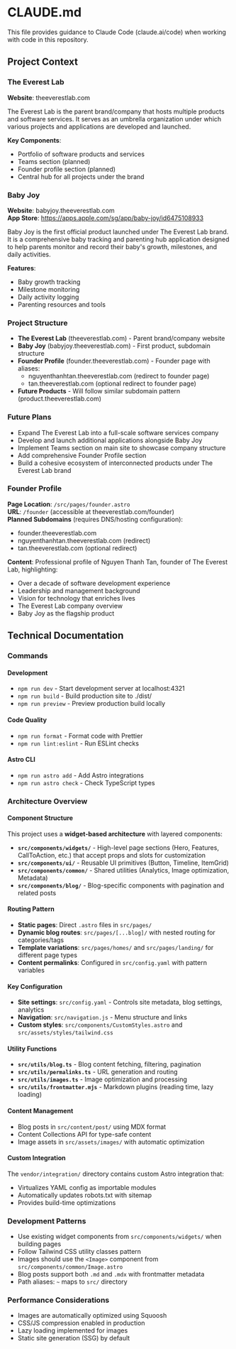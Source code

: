 # CLAUDE.md

This file provides guidance to Claude Code (claude.ai/code) when working with code in this repository.

## Project Context

### The Everest Lab
**Website**: theeverestlab.com

The Everest Lab is the parent brand/company that hosts multiple products and software services. It serves as an umbrella organization under which various projects and applications are developed and launched.

**Key Components**:
- Portfolio of software products and services
- Teams section (planned)
- Founder profile section (planned)
- Central hub for all projects under the brand

### Baby Joy
**Website**: babyjoy.theeverestlab.com  
**App Store**: https://apps.apple.com/sg/app/baby-joy/id6475108933

Baby Joy is the first official product launched under The Everest Lab brand. It is a comprehensive baby tracking and parenting hub application designed to help parents monitor and record their baby's growth, milestones, and daily activities.

**Features**:
- Baby growth tracking
- Milestone monitoring
- Daily activity logging
- Parenting resources and tools

### Project Structure
- **The Everest Lab** (theeverestlab.com) - Parent brand/company website
- **Baby Joy** (babyjoy.theeverestlab.com) - First product, subdomain structure
- **Founder Profile** (founder.theeverestlab.com) - Founder page with aliases:
  - nguyenthanhtan.theeverestlab.com (redirect to founder page)
  - tan.theeverestlab.com (optional redirect to founder page)
- **Future Products** - Will follow similar subdomain pattern (product.theeverestlab.com)

### Future Plans
- Expand The Everest Lab into a full-scale software services company
- Develop and launch additional applications alongside Baby Joy
- Implement Teams section on main site to showcase company structure
- Add comprehensive Founder Profile section
- Build a cohesive ecosystem of interconnected products under The Everest Lab brand

### Founder Profile
**Page Location**: `/src/pages/founder.astro`  
**URL**: `/founder` (accessible at theeverestlab.com/founder)  
**Planned Subdomains** (requires DNS/hosting configuration):
- founder.theeverestlab.com
- nguyenthanhtan.theeverestlab.com (redirect)
- tan.theeverestlab.com (optional redirect)

**Content**: Professional profile of Nguyen Thanh Tan, founder of The Everest Lab, highlighting:
- Over a decade of software development experience
- Leadership and management background
- Vision for technology that enriches lives
- The Everest Lab company overview
- Baby Joy as the flagship product

## Technical Documentation

### Commands

#### Development
- `npm run dev` - Start development server at localhost:4321
- `npm run build` - Build production site to ./dist/
- `npm run preview` - Preview production build locally

#### Code Quality
- `npm run format` - Format code with Prettier
- `npm run lint:eslint` - Run ESLint checks

#### Astro CLI
- `npm run astro add` - Add Astro integrations
- `npm run astro check` - Check TypeScript types

### Architecture Overview

#### Component Structure
This project uses a **widget-based architecture** with layered components:

- **`src/components/widgets/`** - High-level page sections (Hero, Features, CallToAction, etc.) that accept props and slots for customization
- **`src/components/ui/`** - Reusable UI primitives (Button, Timeline, ItemGrid)
- **`src/components/common/`** - Shared utilities (Analytics, Image optimization, Metadata)
- **`src/components/blog/`** - Blog-specific components with pagination and related posts

#### Routing Pattern
- **Static pages**: Direct `.astro` files in `src/pages/`
- **Dynamic blog routes**: `src/pages/[...blog]/` with nested routing for categories/tags
- **Template variations**: `src/pages/homes/` and `src/pages/landing/` for different page types
- **Content permalinks**: Configured in `src/config.yaml` with pattern variables

#### Key Configuration
- **Site settings**: `src/config.yaml` - Controls site metadata, blog settings, analytics
- **Navigation**: `src/navigation.js` - Menu structure and links
- **Custom styles**: `src/components/CustomStyles.astro` and `src/assets/styles/tailwind.css`

#### Utility Functions
- **`src/utils/blog.ts`** - Blog content fetching, filtering, pagination
- **`src/utils/permalinks.ts`** - URL generation and routing
- **`src/utils/images.ts`** - Image optimization and processing
- **`src/utils/frontmatter.mjs`** - Markdown plugins (reading time, lazy loading)

#### Content Management
- Blog posts in `src/content/post/` using MDX format
- Content Collections API for type-safe content
- Image assets in `src/assets/images/` with automatic optimization

#### Custom Integration
The `vendor/integration/` directory contains custom Astro integration that:
- Virtualizes YAML config as importable modules
- Automatically updates robots.txt with sitemap
- Provides build-time optimizations

### Development Patterns
- Use existing widget components from `src/components/widgets/` when building pages
- Follow Tailwind CSS utility classes pattern
- Images should use the `<Image>` component from `src/components/common/Image.astro`
- Blog posts support both `.md` and `.mdx` with frontmatter metadata
- Path aliases: `~` maps to `src/` directory

### Performance Considerations
- Images are automatically optimized using Squoosh
- CSS/JS compression enabled in production
- Lazy loading implemented for images
- Static site generation (SSG) by default